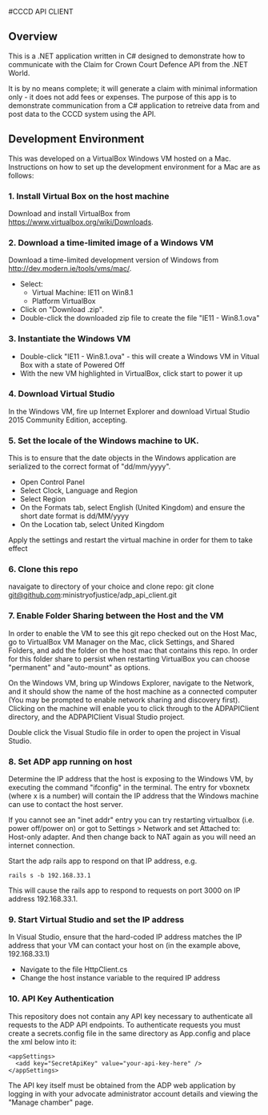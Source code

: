 
#CCCD API CLIENT

## Overview

This is a .NET application written in C# designed to demonstrate how to communicate with the 
Claim for Crown Court Defence API from the .NET World.

It is by no means complete; it will generate a claim with minimal information only - it does not add fees or expenses.  The purpose
of this app is to demonstrate communication from a C# application to retreive data from and post data to the CCCD system using the API.



## Development Environment

This was developed on a VirtualBox Windows VM hosted on a Mac. Instructions on how to set up the development environment for a Mac are as follows:


### 1. Install Virtual Box on the host machine

Download and install VirtualBox from https://www.virtualbox.org/wiki/Downloads.


### 2. Download a time-limited image of a Windows VM

Download a time-limited development version of Windows from http://dev.modern.ie/tools/vms/mac/.

* Select:
  * Virtual Machine: IE11 on Win8.1
  * Platform VirtualBox
* Click on "Download .zip".
* Double-click the downloaded zip file to create the file "IE11 - Win8.1.ova"


### 3. Instantiate the Windows VM

* Double-click "IE11 - Win8.1.ova" - this will create a Windows VM in Vitual Box with a state of Powered Off
* With the new VM highlighted in VirtualBox, click start to power it up


### 4. Download Virtual Studio
In the Windows VM, fire up Internet Explorer and download Virtual Studio 2015 Community Edition, accepting.


### 5. Set the locale of the Windows machine to UK.
This is to ensure that the date objects in the Windows application are serialized to the correct format of "dd/mm/yyyy".
* Open Control Panel
* Select Clock, Language and Region
* Select Region
* On the Formats tab, select English (United Kingdom) and ensure the short date format is dd/MM/yyyy
* On the Location tab, select United Kingdom

Apply the settings and restart the virtual machine in order for them to take effect

### 6. Clone this repo

navaigate to directory of your choice and clone repo:
git clone git@github.com:ministryofjustice/adp_api_client.git

### 7. Enable Folder Sharing between the Host and the VM
In order to enable the VM to see this git repo checked out on the Host Mac, go to VirtualBox VM Manager on the Mac, click Settings, and Shared Folders, and add the folder on the host mac that contains this repo. In order for this folder share to persist when restarting VirtualBox you can choose "permanent" and "auto-mount" as options.

On the Windows VM, bring up Windows Explorer, navigate to the Network, and it should show the name of the host machine as a connected computer (You may be prompted to enable network sharing and discovery first). Clicking on the machine will enable you to click through to the ADPAPIClient directory, and the ADPAPIClient Visual Studio project.

Double click the Visual Studio file in order to open the project in Visual Studio.


### 8. Set ADP app running on host
Determine the IP address that the host is exposing to the Windows VM, by executing the command "ifconfig" in the terminal. The entry for vboxnetx (where x is a number) will contain the IP address that the Windows machine can use to contact the host server.

If you cannot see an "inet addr" entry you can try restarting virtualbox (i.e. power off/power on) or got to Settings > Network and set Attached to: Host-only adapter. And then change back to NAT again as you will need an internet connection.

Start the adp rails app to respond on that IP address, e.g.

    rails s -b 192.168.33.1

This will cause the rails app to respond to requests on port 3000 on IP address 192.168.33.1.

### 9. Start Virtual Studio and set the IP address
In Visual Studio, ensure that the hard-coded IP address matches the IP address that your VM can contact your host on (in the example above, 192.168.33.1)

* Navigate to the file HttpClient.cs
* Change the host instance variable to the required IP address

### 10. API Key Authentication

This repository does not contain any API key necessary to authenticate all requests to the ADP API endpoints. To authenticate requests you must create a secrets.config file in the same directory as App.config and place the xml below into it:

    <appSettings>
      <add key="SecretApiKey" value="your-api-key-here" />
    </appSettings>

The API key itself must be obtained from the ADP web application by logging in with your advocate administrator account details and viewing the "Manage chamber" page.
